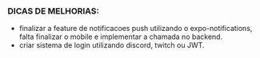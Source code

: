 ### DICAS DE MELHORIAS:

- finalizar a feature de notificacoes push utilizando o expo-notifications, falta finalizar o mobile e implementar a chamada no backend.
- criar sistema de login utilizando discord, twitch ou JWT.
